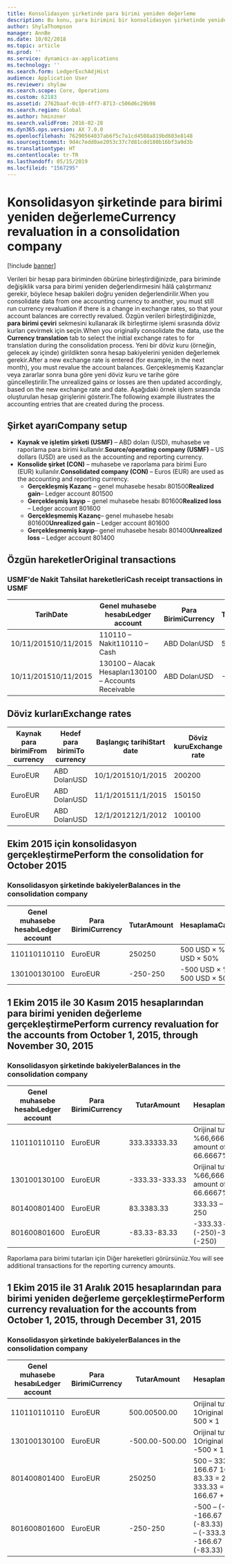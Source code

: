 ```yaml
---
title: Konsolidasyon şirketinde para birimi yeniden değerleme
description: Bu konu, para birimini bir konsolidasyon şirketinde yeniden değerlemeyi açıklar.
author: ShylaThompson
manager: AnnBe
ms.date: 10/02/2018
ms.topic: article
ms.prod: ''
ms.service: dynamics-ax-applications
ms.technology: ''
ms.search.form: LedgerExchAdjHist
audience: Application User
ms.reviewer: shylaw
ms.search.scope: Core, Operations
ms.custom: 62183
ms.assetid: 2762baaf-0c10-4ff7-8713-c506d6c29b98
ms.search.region: Global
ms.author: hminzner
ms.search.validFrom: 2016-02-28
ms.dyn365.ops.version: AX 7.0.0
ms.openlocfilehash: 76290564037ab6f5c7a1cd4508a819bd603e8148
ms.sourcegitcommit: 9d4c7edd0ae2053c37c7d81cdd180b16bf3a9d3b
ms.translationtype: HT
ms.contentlocale: tr-TR
ms.lasthandoff: 05/15/2019
ms.locfileid: "1567295"
---
```

# <a name="currency-revaluation-in-a-consolidation-company"></a><span data-ttu-id="c2f77-103">Konsolidasyon şirketinde para birimi yeniden değerleme</span><span class="sxs-lookup"><span data-stu-id="c2f77-103">Currency revaluation in a consolidation company</span></span>

[!include [banner](../includes/banner.md)]

<span data-ttu-id="c2f77-104">Verileri bir hesap para biriminden öbürüne birleştirdiğinizde, para biriminde değişiklik varsa para birimi yeniden değerlendirmesini hâlâ çalıştırmanız gerekir, böylece hesap bakileri doğru yeniden değerlendirilir.</span><span class="sxs-lookup"><span data-stu-id="c2f77-104">When you consolidate data from one accounting currency to another, you must still run currency revaluation if there is a change in exchange rates, so that your account balances  are correctly revalued.</span></span> <span data-ttu-id="c2f77-105">Özgün verileri birleştirdiğinizde, **para birimi çeviri** sekmesini kullanarak ilk birleştirme işlemi sırasında döviz kurları çevirmek için seçin.</span><span class="sxs-lookup"><span data-stu-id="c2f77-105">When you originally consolidate the data, use the **Currency translation** tab to select the initial exchange rates to for translation during the consolidation process.</span></span> <span data-ttu-id="c2f77-106">Yeni bir döviz kuru (örneğin, gelecek ay içinde) girildikten sonra hesap bakiyelerini yeniden değerlemek gerekir.</span><span class="sxs-lookup"><span data-stu-id="c2f77-106">After a new exchange rate is entered (for example, in the next month), you must revalue the account balances.</span></span> <span data-ttu-id="c2f77-107">Gerçekleşmemiş Kazançlar veya zararlar sonra buna göre yeni döviz kuru ve tarihe göre güncelleştirilir.</span><span class="sxs-lookup"><span data-stu-id="c2f77-107">The unrealized gains or losses are then updated accordingly, based on the new exchange rate and date.</span></span> <span data-ttu-id="c2f77-108">Aşağıdaki örnek işlem sırasında oluşturulan hesap girişlerini gösterir.</span><span class="sxs-lookup"><span data-stu-id="c2f77-108">The following example illustrates the accounting entries that are created during the process.</span></span>

## <a name="company-setup"></a><span data-ttu-id="c2f77-109">Şirket ayarı</span><span class="sxs-lookup"><span data-stu-id="c2f77-109">Company setup</span></span>
-   <span data-ttu-id="c2f77-110">**Kaynak ve işletim şirketi (USMF)** – ABD doları (USD), muhasebe ve raporlama para birimi kullanılır.</span><span class="sxs-lookup"><span data-stu-id="c2f77-110">**Source/operating company (USMF)** – US dollars (USD) are used as the accounting and reporting currency.</span></span>
-   <span data-ttu-id="c2f77-111">**Konsolide şirket (CON)** – muhasebe ve raporlama para birimi Euro (EUR) kullanılır.</span><span class="sxs-lookup"><span data-stu-id="c2f77-111">**Consolidated company (CON)** – Euros (EUR) are used as the accounting and reporting currency.</span></span>
    -   <span data-ttu-id="c2f77-112">**Gerçekleşmiş Kazanç** – genel muhasebe hesabı 801500</span><span class="sxs-lookup"><span data-stu-id="c2f77-112">**Realized gain**– Ledger account 801500</span></span>
    -   <span data-ttu-id="c2f77-113">**Gerçekleşmiş kayıp** – genel muhasebe hesabı 801600</span><span class="sxs-lookup"><span data-stu-id="c2f77-113">**Realized loss** – Ledger account 801600</span></span>
    -   <span data-ttu-id="c2f77-114">**Gerçekleşmemiş Kazanç**– genel muhasebe hesabı 801600</span><span class="sxs-lookup"><span data-stu-id="c2f77-114">**Unrealized gain** – Ledger account 801600</span></span>
    -   <span data-ttu-id="c2f77-115">**Gerçekleşmemiş kayıp**– genel muhasebe hesabı 801400</span><span class="sxs-lookup"><span data-stu-id="c2f77-115">**Unrealized loss** – Ledger account 801400</span></span>

## <a name="original-transactions"></a><span data-ttu-id="c2f77-116">Özgün hareketler</span><span class="sxs-lookup"><span data-stu-id="c2f77-116">Original transactions</span></span>
### <a name="cash-receipt-transactions-in-usmf"></a><span data-ttu-id="c2f77-117">USMF'de Nakit Tahsilat hareketleri</span><span class="sxs-lookup"><span data-stu-id="c2f77-117">Cash receipt transactions in USMF</span></span>

| <span data-ttu-id="c2f77-118">Tarih</span><span class="sxs-lookup"><span data-stu-id="c2f77-118">Date</span></span>       | <span data-ttu-id="c2f77-119">Genel muhasebe hesabı</span><span class="sxs-lookup"><span data-stu-id="c2f77-119">Ledger account</span></span>               | <span data-ttu-id="c2f77-120">Para Birimi</span><span class="sxs-lookup"><span data-stu-id="c2f77-120">Currency</span></span> | <span data-ttu-id="c2f77-121">Tutar</span><span class="sxs-lookup"><span data-stu-id="c2f77-121">Amount</span></span> |
|------------|------------------------------|----------|--------|
| <span data-ttu-id="c2f77-122">10/11/2015</span><span class="sxs-lookup"><span data-stu-id="c2f77-122">10/11/2015</span></span> | <span data-ttu-id="c2f77-123">110110 – Nakit</span><span class="sxs-lookup"><span data-stu-id="c2f77-123">110110 – Cash</span></span>                | <span data-ttu-id="c2f77-124">ABD Doları</span><span class="sxs-lookup"><span data-stu-id="c2f77-124">USD</span></span>      | <span data-ttu-id="c2f77-125">500</span><span class="sxs-lookup"><span data-stu-id="c2f77-125">500</span></span>    |
| <span data-ttu-id="c2f77-126">10/11/2015</span><span class="sxs-lookup"><span data-stu-id="c2f77-126">10/11/2015</span></span> | <span data-ttu-id="c2f77-127">130100 – Alacak Hesapları</span><span class="sxs-lookup"><span data-stu-id="c2f77-127">130100 – Accounts Receivable</span></span> | <span data-ttu-id="c2f77-128">ABD Doları</span><span class="sxs-lookup"><span data-stu-id="c2f77-128">USD</span></span>      | <span data-ttu-id="c2f77-129">-500</span><span class="sxs-lookup"><span data-stu-id="c2f77-129">-500</span></span>   |

## <a name="exchange-rates"></a><span data-ttu-id="c2f77-130">Döviz kurları</span><span class="sxs-lookup"><span data-stu-id="c2f77-130">Exchange rates</span></span>

| <span data-ttu-id="c2f77-131">Kaynak para birimi</span><span class="sxs-lookup"><span data-stu-id="c2f77-131">From currency</span></span> | <span data-ttu-id="c2f77-132">Hedef para birimi</span><span class="sxs-lookup"><span data-stu-id="c2f77-132">To currency</span></span> | <span data-ttu-id="c2f77-133">Başlangıç tarihi</span><span class="sxs-lookup"><span data-stu-id="c2f77-133">Start date</span></span> | <span data-ttu-id="c2f77-134">Döviz kuru</span><span class="sxs-lookup"><span data-stu-id="c2f77-134">Exchange rate</span></span> |
|---------------|-------------|------------|---------------|
| <span data-ttu-id="c2f77-135">Euro</span><span class="sxs-lookup"><span data-stu-id="c2f77-135">EUR</span></span>           | <span data-ttu-id="c2f77-136">ABD Doları</span><span class="sxs-lookup"><span data-stu-id="c2f77-136">USD</span></span>         | <span data-ttu-id="c2f77-137">10/1/2015</span><span class="sxs-lookup"><span data-stu-id="c2f77-137">10/1/2015</span></span>  | <span data-ttu-id="c2f77-138">200</span><span class="sxs-lookup"><span data-stu-id="c2f77-138">200</span></span>           |
| <span data-ttu-id="c2f77-139">Euro</span><span class="sxs-lookup"><span data-stu-id="c2f77-139">EUR</span></span>           | <span data-ttu-id="c2f77-140">ABD Doları</span><span class="sxs-lookup"><span data-stu-id="c2f77-140">USD</span></span>         | <span data-ttu-id="c2f77-141">11/1/2015</span><span class="sxs-lookup"><span data-stu-id="c2f77-141">11/1/2015</span></span>  | <span data-ttu-id="c2f77-142">150</span><span class="sxs-lookup"><span data-stu-id="c2f77-142">150</span></span>           |
| <span data-ttu-id="c2f77-143">Euro</span><span class="sxs-lookup"><span data-stu-id="c2f77-143">EUR</span></span>           | <span data-ttu-id="c2f77-144">ABD Doları</span><span class="sxs-lookup"><span data-stu-id="c2f77-144">USD</span></span>         | <span data-ttu-id="c2f77-145">12/1/2012</span><span class="sxs-lookup"><span data-stu-id="c2f77-145">12/1/2012</span></span>  | <span data-ttu-id="c2f77-146">100</span><span class="sxs-lookup"><span data-stu-id="c2f77-146">100</span></span>           |

## <a name="perform-the-consolidation-for-october-2015"></a><span data-ttu-id="c2f77-147">Ekim 2015 için konsolidasyon gerçekleştirme</span><span class="sxs-lookup"><span data-stu-id="c2f77-147">Perform the consolidation for October 2015</span></span>
### <a name="balances-in-the-consolidation-company"></a><span data-ttu-id="c2f77-148">Konsolidasyon şirketinde bakiyeler</span><span class="sxs-lookup"><span data-stu-id="c2f77-148">Balances in the consolidation company</span></span>

| <span data-ttu-id="c2f77-149">Genel muhasebe hesabı</span><span class="sxs-lookup"><span data-stu-id="c2f77-149">Ledger account</span></span> | <span data-ttu-id="c2f77-150">Para Birimi</span><span class="sxs-lookup"><span data-stu-id="c2f77-150">Currency</span></span> | <span data-ttu-id="c2f77-151">Tutar</span><span class="sxs-lookup"><span data-stu-id="c2f77-151">Amount</span></span> | <span data-ttu-id="c2f77-152">Hesaplama</span><span class="sxs-lookup"><span data-stu-id="c2f77-152">Calculation</span></span>    |
|----------------|----------|--------|----------------|
| <span data-ttu-id="c2f77-153">110110</span><span class="sxs-lookup"><span data-stu-id="c2f77-153">110110</span></span>         | <span data-ttu-id="c2f77-154">Euro</span><span class="sxs-lookup"><span data-stu-id="c2f77-154">EUR</span></span>      | <span data-ttu-id="c2f77-155">250</span><span class="sxs-lookup"><span data-stu-id="c2f77-155">250</span></span>    | <span data-ttu-id="c2f77-156">500 USD × %50</span><span class="sxs-lookup"><span data-stu-id="c2f77-156">500 USD × 50%</span></span>  |
| <span data-ttu-id="c2f77-157">130100</span><span class="sxs-lookup"><span data-stu-id="c2f77-157">130100</span></span>         | <span data-ttu-id="c2f77-158">Euro</span><span class="sxs-lookup"><span data-stu-id="c2f77-158">EUR</span></span>      | <span data-ttu-id="c2f77-159">-250</span><span class="sxs-lookup"><span data-stu-id="c2f77-159">-250</span></span>   | <span data-ttu-id="c2f77-160">-500 USD × %50</span><span class="sxs-lookup"><span data-stu-id="c2f77-160">-500 USD × 50%</span></span> |

## <a name="perform-currency-revaluation-for-the-accounts-from-october-1-2015-through-november-30-2015"></a><span data-ttu-id="c2f77-161">1 Ekim 2015 ile 30 Kasım 2015 hesaplarından para birimi yeniden değerleme gerçekleştirme</span><span class="sxs-lookup"><span data-stu-id="c2f77-161">Perform currency revaluation for the accounts from October 1, 2015, through November 30, 2015</span></span>
### <a name="balances-in-the-consolidation-company"></a><span data-ttu-id="c2f77-162">Konsolidasyon şirketinde bakiyeler</span><span class="sxs-lookup"><span data-stu-id="c2f77-162">Balances in the consolidation company</span></span>

| <span data-ttu-id="c2f77-163">Genel muhasebe hesabı</span><span class="sxs-lookup"><span data-stu-id="c2f77-163">Ledger account</span></span> | <span data-ttu-id="c2f77-164">Para Birimi</span><span class="sxs-lookup"><span data-stu-id="c2f77-164">Currency</span></span> | <span data-ttu-id="c2f77-165">Tutar</span><span class="sxs-lookup"><span data-stu-id="c2f77-165">Amount</span></span>  | <span data-ttu-id="c2f77-166">Hesaplama</span><span class="sxs-lookup"><span data-stu-id="c2f77-166">Calculation</span></span>                        |
|----------------|----------|---------|------------------------------------|
| <span data-ttu-id="c2f77-167">110110</span><span class="sxs-lookup"><span data-stu-id="c2f77-167">110110</span></span>         | <span data-ttu-id="c2f77-168">Euro</span><span class="sxs-lookup"><span data-stu-id="c2f77-168">EUR</span></span>      | <span data-ttu-id="c2f77-169">333.33</span><span class="sxs-lookup"><span data-stu-id="c2f77-169">333.33</span></span>  | <span data-ttu-id="c2f77-170">Orijinal tutar 500 × %66,6667</span><span class="sxs-lookup"><span data-stu-id="c2f77-170">Original amount of 500 × 66.6667%</span></span>  |
| <span data-ttu-id="c2f77-171">130100</span><span class="sxs-lookup"><span data-stu-id="c2f77-171">130100</span></span>         | <span data-ttu-id="c2f77-172">Euro</span><span class="sxs-lookup"><span data-stu-id="c2f77-172">EUR</span></span>      | <span data-ttu-id="c2f77-173">-333.33</span><span class="sxs-lookup"><span data-stu-id="c2f77-173">-333.33</span></span> | <span data-ttu-id="c2f77-174">Orijinal tutar -500 × %66,6667</span><span class="sxs-lookup"><span data-stu-id="c2f77-174">Original amount of -500 × 66.6667%</span></span> |
| <span data-ttu-id="c2f77-175">801400</span><span class="sxs-lookup"><span data-stu-id="c2f77-175">801400</span></span>         | <span data-ttu-id="c2f77-176">Euro</span><span class="sxs-lookup"><span data-stu-id="c2f77-176">EUR</span></span>      | <span data-ttu-id="c2f77-177">83.33</span><span class="sxs-lookup"><span data-stu-id="c2f77-177">83.33</span></span>   | <span data-ttu-id="c2f77-178">333.33 – 250</span><span class="sxs-lookup"><span data-stu-id="c2f77-178">333.33 – 250</span></span>                       |
| <span data-ttu-id="c2f77-179">801600</span><span class="sxs-lookup"><span data-stu-id="c2f77-179">801600</span></span>         | <span data-ttu-id="c2f77-180">Euro</span><span class="sxs-lookup"><span data-stu-id="c2f77-180">EUR</span></span>      | <span data-ttu-id="c2f77-181">-83.33</span><span class="sxs-lookup"><span data-stu-id="c2f77-181">-83.33</span></span>  | <span data-ttu-id="c2f77-182">-333.33 – (-250)</span><span class="sxs-lookup"><span data-stu-id="c2f77-182">-333.33 – (-250)</span></span>                   |

<span data-ttu-id="c2f77-183">Raporlama para birimi tutarları için Diğer hareketleri görürsünüz.</span><span class="sxs-lookup"><span data-stu-id="c2f77-183">You will see additional transactions for the reporting currency amounts.</span></span>

## <a name="perform-currency-revaluation-for-the-accounts-from-october-1-2015-through-december-31-2015"></a><span data-ttu-id="c2f77-184">1 Ekim 2015 ile 31 Aralık 2015 hesaplarından para birimi yeniden değerleme gerçekleştirme</span><span class="sxs-lookup"><span data-stu-id="c2f77-184">Perform currency revaluation for the accounts from October 1, 2015, through December 31, 2015</span></span>
### <a name="balances-in-the-consolidation-company"></a><span data-ttu-id="c2f77-185">Konsolidasyon şirketinde bakiyeler</span><span class="sxs-lookup"><span data-stu-id="c2f77-185">Balances in the consolidation company</span></span>

| <span data-ttu-id="c2f77-186">Genel muhasebe hesabı</span><span class="sxs-lookup"><span data-stu-id="c2f77-186">Ledger account</span></span> | <span data-ttu-id="c2f77-187">Para Birimi</span><span class="sxs-lookup"><span data-stu-id="c2f77-187">Currency</span></span> | <span data-ttu-id="c2f77-188">Tutar</span><span class="sxs-lookup"><span data-stu-id="c2f77-188">Amount</span></span>  | <span data-ttu-id="c2f77-189">Hesaplama</span><span class="sxs-lookup"><span data-stu-id="c2f77-189">Calculation</span></span>                                          |
|----------------|----------|---------|------------------------------------------------------|
| <span data-ttu-id="c2f77-190">110110</span><span class="sxs-lookup"><span data-stu-id="c2f77-190">110110</span></span>         | <span data-ttu-id="c2f77-191">Euro</span><span class="sxs-lookup"><span data-stu-id="c2f77-191">EUR</span></span>      | <span data-ttu-id="c2f77-192">500.00</span><span class="sxs-lookup"><span data-stu-id="c2f77-192">500.00</span></span>  | <span data-ttu-id="c2f77-193">Orijinal tutar of 500 × 1</span><span class="sxs-lookup"><span data-stu-id="c2f77-193">Original amount of 500 × 1</span></span>                           |
| <span data-ttu-id="c2f77-194">130100</span><span class="sxs-lookup"><span data-stu-id="c2f77-194">130100</span></span>         | <span data-ttu-id="c2f77-195">Euro</span><span class="sxs-lookup"><span data-stu-id="c2f77-195">EUR</span></span>      | <span data-ttu-id="c2f77-196">-500.00</span><span class="sxs-lookup"><span data-stu-id="c2f77-196">-500.00</span></span> | <span data-ttu-id="c2f77-197">Orijinal tutar -500 × 1</span><span class="sxs-lookup"><span data-stu-id="c2f77-197">Original amount of -500 × 1</span></span>                          |
| <span data-ttu-id="c2f77-198">801400</span><span class="sxs-lookup"><span data-stu-id="c2f77-198">801400</span></span>         | <span data-ttu-id="c2f77-199">Euro</span><span class="sxs-lookup"><span data-stu-id="c2f77-199">EUR</span></span>      | <span data-ttu-id="c2f77-200">250</span><span class="sxs-lookup"><span data-stu-id="c2f77-200">250</span></span>     | <span data-ttu-id="c2f77-201">500 – 333.33 = 166.67 166.67 + 83.33 = 250</span><span class="sxs-lookup"><span data-stu-id="c2f77-201">500 – 333.33 = 166.67 166.67 + 83.33 = 250</span></span>           |
| <span data-ttu-id="c2f77-202">801600</span><span class="sxs-lookup"><span data-stu-id="c2f77-202">801600</span></span>         | <span data-ttu-id="c2f77-203">Euro</span><span class="sxs-lookup"><span data-stu-id="c2f77-203">EUR</span></span>      | <span data-ttu-id="c2f77-204">-250</span><span class="sxs-lookup"><span data-stu-id="c2f77-204">-250</span></span>    | <span data-ttu-id="c2f77-205">-500 – (-333.33) = -166.67 -166.67 + (-83.33) = -250</span><span class="sxs-lookup"><span data-stu-id="c2f77-205">-500 – (-333.33) = -166.67 -166.67 + (-83.33) = -250</span></span> |





